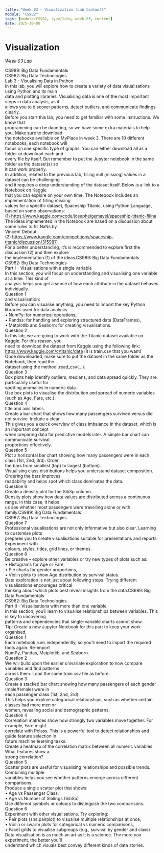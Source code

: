 ```yaml
---
title: "Week 03 — Visualization (Lab Content)"
module: "CS982"
tags: [module/CS982, type/labs, week-03, content]
date: 2025-10-08
---
```


# Visualization
*Week 03 Lab*

CS989: Big Data Fundamentals  
CS982: Big Data Technologies  
Lab 3 \- Visualising Data in Python  
In this lab, you will explore how to create a variety of data visualisations using Python and its main  
data and plotting libraries. Visualising data is one of the most important steps in data analysis, as it  
allows you to discover patterns, detect outliers, and communicate findings clearly.  
Before you start this lab, you need to get familiar with some instructions. We know that  
programming can be daunting, so we have some extra materials to help you. Make sure to download  
the notebooks available on MyPlace in week 3\. There are 10 different notebooks, each notebook will  
focus on one specific type of graphs. You can either download all as a folder or download each and  
every file by itself. But remember to put the Jupyter notebook in the same folder as the dataset(s) so  
it can work properly.  
In addition, related to the previous lab, filling null (missing) values in a dataset can be challenging  
and it requires a deep understanding of the dataset itself. Below is a link to a Notebook on Kaggle  
that you can explore on your own time. The Notebook includes an implementation of filling missing  
values for a specific dataset, Spaceship Titanic, using Python Language, based on some observations:  
(1) https://www.kaggle.com/code/josephelgemayel/spaceship-titanic-fillna  
The ideas implemented in the Notebook are based on a discussion about some rules to fill NaNs by  
Vincent Debout:  
(2) https://www.kaggle.com/competitions/spaceship-titanic/discussion/315987  
For a better understanding, it’s is recommended to explore first the discussion (2) and then explore  
the implementation (1) of the ideas.CS989: Big Data Fundamentals  
CS982: Big Data Technologies  
Part I – Visualisations with a single variable  
In this section, you will focus on understanding and visualising one variable at a time. This kind of  
analysis helps you get a sense of how each attribute in the dataset behaves individually.  
Question 1  
and visualisation:  
Before you can visualise anything, you need to import the key Python libraries used for data analysis  
• NumPy: for numerical operations,  
• Pandas: for handling and exploring structured data (DataFrames),  
• Matplotlib and Seaborn: for creating visualisations.  
Question 2  
In this lab, we are going to work with the Titanic dataset available on Kaggle. For this reason, you  
need to download the dataset from Kaggle using the following link:  
https://www.kaggle.com/c/titanic/data (it is train.csv that you want)  
Once downloaded, make sure to put the dataset in the same folder as the Notebook, then read the  
dataset using the method .read\_csv(…).  
Question 3  
Box plots help identify outliers, medians, and data spread quickly. They are particularly useful for  
spotting anomalies in numeric data.  
Use box plots to visualise the distribution and spread of numeric variables (such as Age, Fare, etc.).  
Question 4  
title and axis labels.  
Create a bar chart that shows how many passengers survived versus did not survive. Include a clear  
This gives you a quick overview of class imbalance in the dataset, which is an important concept  
when preparing data for predictive models later. A simple bar chart can communicate survival  
proportions effectively.  
Question 5  
Plot a horizontal bar chart showing how many passengers were in each class (1st, 2nd, 3rd). Order  
the bars from smallest (top) to largest (bottom).  
Visualising class distributions helps you understand dataset composition. Ordering the bars improves  
readability and helps spot which class dominates the data.  
Question 6  
Create a density plot for the SibSp column.  
Density plots show how data values are distributed across a continuous range. In this case, it helps  
us see whether most passengers were travelling alone or with family.CS989: Big Data Fundamentals  
CS982: Big Data Technologies  
Question 7  
Professional visualisations are not only informative but also clear. Learning to customise plots  
prepares you to create visualisations suitable for presentations and reports. Experiment with  
colours, styles, titles, grid lines, or themes.  
Question 8  
Be creative – explore other variables or try new types of plots such as:  
• Histograms for Age or Fare,  
• Pie charts for gender proportions,  
• Violin plots to show Age distribution by survival status.  
Data exploration is not just about following steps. Trying different visualisations encourages critical  
thinking about which plots best reveal insights from the data.CS989: Big Data Fundamentals  
CS982: Big Data Technologies  
Part II – Visualisations with more than one variable  
In this section, you’ll learn to visualise relationships between variables. This is key to uncovering  
patterns and dependencies that single-variable charts cannot show.  
Tip: Create a new Jupyter Notebook for this part to keep your work organised.  
Question 1  
Each notebook runs independently, so you’ll need to import the required tools again. Re-import  
NumPy, Pandas, Matplotlib, and Seaborn.  
Question 2  
We will build upon the earlier univariate exploration to now compare variables and find patterns  
across them. Load the same train.csv file as before.  
Question 3  
Create a stacked bar chart showing how many passengers of each gender (male/female) were in  
each passenger class (1st, 2nd, 3rd).  
This helps you explore categorical relationships, such as whether certain classes had more men or  
women, revealing social and demographic patterns.  
Question 4  
Correlation matrices show how strongly two variables move together. For example, Fare might  
correlate with Pclass. This is a powerful tool to detect relationships and guide feature selection in  
future machine learning tasks.  
Create a heatmap of the correlation matrix between all numeric variables. What features show a  
strong correlation?  
Question 5  
Scatter plots are useful for visualising relationships and possible trends. Combining multiple  
variables helps you see whether patterns emerge across different comparisons.  
Produce a single scatter plot that shows:  
• Age vs Passenger Class,  
• Age vs Number of Siblings (SibSp)  
Use different symbols or colours to distinguish the two comparisons.  
Question 6  
Experiment with other visualisations. Try exploring:  
• Pair plots (sns.pairplot) to visualise multiple relationships at once,  
• Violin or swarm plots for categorical vs numeric comparisons,  
• Facet grids to visualise subgroups (e.g., survival by gender and class)  
Data visualisation is as much an art as it is a science. The more you experiment, the better you’ll  
understand which visuals best convey different kinds of data stories.  
